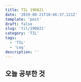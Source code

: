 ```yaml
---
title: TIL 190821 
date: '2019-08-21T10:46:37.121Z'
template: 'post'
draft: false
slug: 'til/190821'
category: 'TIL'
tags:
  - 'TIL'
  - 'Log'
description: ''
---
```


## 오늘 공부한 것

